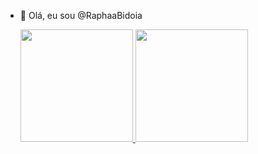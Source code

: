 - 👋 Olá, eu sou @RaphaaBidoia
  
  <div>
        <div align="left">
          <a href="https://github.com/RaphaaBidoia">
          <img height="180em" src="https://github-readme-stats.vercel.app/api?username=RaphaaBidoia&show_icons=true&theme=buefy&include_all_commits=true&count_private=true"/>
          <img height="180em" src="https://github-readme-stats.vercel.app/api/top-langs/?username=RaphaaBidoia&layout=compact&langs_count=7&theme=buefy"/>
        </div>
<!---
RaphaaBidoia/RaphaaBidoia is a ✨ special ✨ repository because its `README.md` (this file) appears on your GitHub profile.
You can click the Preview link to take a look at your changes.
--->

